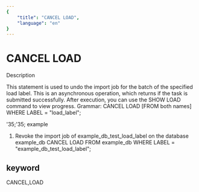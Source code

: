 ```yaml
---
{
    "title": "CANCEL LOAD",
    "language": "en"
}
---
```


<!-- 
Licensed to the Apache Software Foundation (ASF) under one
or more contributor license agreements.  See the NOTICE file
distributed with this work for additional information
regarding copyright ownership.  The ASF licenses this file
to you under the Apache License, Version 2.0 (the
"License"); you may not use this file except in compliance
with the License.  You may obtain a copy of the License at

  http://www.apache.org/licenses/LICENSE-2.0

Unless required by applicable law or agreed to in writing,
software distributed under the License is distributed on an
"AS IS" BASIS, WITHOUT WARRANTIES OR CONDITIONS OF ANY
KIND, either express or implied.  See the License for the
specific language governing permissions and limitations
under the License.
-->

# CANCEL LOAD

Description

This statement is used to undo the import job for the batch of the specified load label.
This is an asynchronous operation, which returns if the task is submitted successfully. After execution, you can use the SHOW LOAD command to view progress.
Grammar:
CANCEL LOAD
[FROM both names]
WHERE LABEL = "load_label";

'35;'35; example

1. Revoke the import job of example_db_test_load_label on the database example_db
CANCEL LOAD
FROM example_db
WHERE LABEL = "example_db_test_load_label";

## keyword

CANCEL,LOAD

